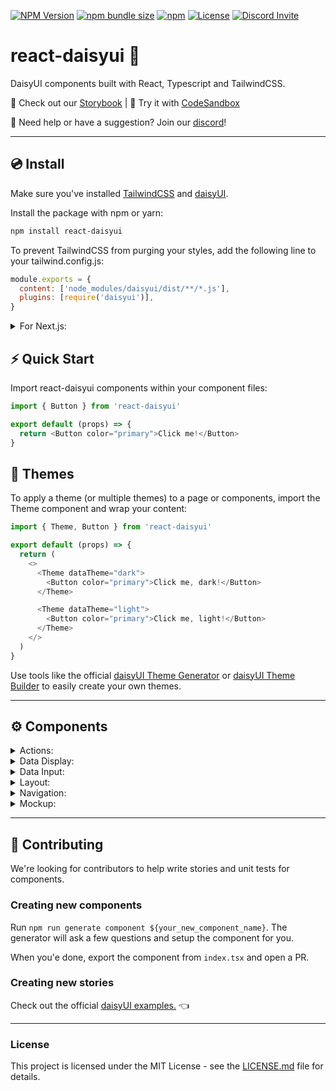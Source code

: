 [![NPM Version](https://img.shields.io/npm/v/react-daisyui.svg?branch=master)](https://www.npmjs.com/package/react-daisyui) [![npm bundle size](https://img.shields.io/bundlephobia/minzip/react-daisyui)](https://bundlephobia.com/result?p=react-daisyui) [![npm](https://img.shields.io/npm/dt/react-daisyui?label=installs)](https://www.npmjs.com/package/react-daisyui) [![License](https://img.shields.io/npm/l/react-daisyui.svg)](https://github.com/daisyui/react-daisyui/blob/master/LICENSE) [![Discord Invite](https://img.shields.io/discord/951593480625459340?color=%237289DA&label=chat&logo=discord&logoColor=white)](https://discord.gg/4v2eS3VQNv)

# react-daisyui 🌼

DaisyUI components built with React, Typescript and TailwindCSS.

📖 Check out our <a href="https://react.daisyui.com/">Storybook</a> | 🎲 Try it with <a href="https://codesandbox.io/s/react-daisyui-example-840os3?file=/src/App.tsx">CodeSandbox</a>

🙋 Need help or have a suggestion? Join our [discord](https://discord.gg/4v2eS3VQNv)!

---

## 💿 Install

Make sure you've installed <a href="https://tailwindcss.com/docs/installation">TailwindCSS</a> and <a href="https://daisyui.com/docs/install/">daisyUI</a>.

Install the package with npm or yarn:

```bash
npm install react-daisyui
```

To prevent TailwindCSS from purging your styles, add the following line to your tailwind.config.js:

```js
module.exports = {
  content: ['node_modules/daisyui/dist/**/*.js'],
  plugins: [require('daisyui')],
}
```

<details>
<summary>For Next.js:</summary>
Install next-transpile modules:

```bash
npm install next-transpile-modules
```

And import the package inside your `next.config.js` file:

```js
const withTM = require('next-transpile-modules')(['react-daisyui'])
```

Finally, you can wrap your module.exports using withTM like so:

```js
module.exports = withTM({
  //... your content here
  reactStrictMode: true,
})
```

</details>

## ⚡ Quick Start

Import react-daisyui components within your component files:

```js
import { Button } from 'react-daisyui'

export default (props) => {
  return <Button color="primary">Click me!</Button>
}
```

## 🎨 Themes

To apply a theme (or multiple themes) to a page or components, import the Theme component and wrap your content:

```js
import { Theme, Button } from 'react-daisyui'

export default (props) => {
  return (
    <>
      <Theme dataTheme="dark">
        <Button color="primary">Click me, dark!</Button>
      </Theme>

      <Theme dataTheme="light">
        <Button color="primary">Click me, light!</Button>
      </Theme>
    </>
  )
}
```

Use tools like the official <a href="https://daisyui.com/theme-generator/">daisyUI Theme Generator</a> or <a href="https://themes.ionevolve.com/">daisyUI Theme Builder</a> to easily create your own themes.

---

## ⚙️ Components

<details>
<summary>Actions:</summary>
  
- [x] <a href="https://react.daisyui.com/?path=/story/actions-button">Button</a>
- [X] <a href="https://react.daisyui.com/?path=/story/actions-dropdown">Dropdown</a>
- [X] <a href="https://react.daisyui.com/?path=/story/actions-modal">Modal</a>
- [X] <a href="https://react.daisyui.com/?path=/story/actions-swap">Swap</a>
</details>

<details>
<summary>Data Display:</summary>
  
- [x] <a href="https://react.daisyui.com/?path=/story/data-display-alert">Alert</a>
- [X] <a href="https://react.daisyui.com/?path=/story/data-display-avatar">Avatar</a>
- [X] <a href="https://react.daisyui.com/?path=/story/data-display-badge">Badge</a>
- [X] <a href="https://react.daisyui.com/?path=/story/data-display-card">Card</a>
- [X] <a href="https://react.daisyui.com/?path=/story/data-display-carousel">Carousel</a>
- [X] <a href="https://react.daisyui.com/?path=/story/data-display-collapse">Collapse</a>
- [X] <a href="https://react.daisyui.com/?path=/story/data-display-countdown">Countdown</a>
- [X] <a href="https://react.daisyui.com/?path=/story/data-display-kbd">Kbd</a>
- [X] <a href="https://react.daisyui.com/?path=/story/data-display-progress">Progress</a>
- [X] <a href="https://react.daisyui.com/?path=/story/data-display-radial-progress">Radial Progress</a>
- [X] <a href="https://react.daisyui.com/?path=/story/data-display-stats">Stats</a>
- [X] <a href="https://react.daisyui.com/?path=/story/data-display-table">Table</a>
- [X] <a href="https://react.daisyui.com/?path=/story/data-display-tooltip">Tooltip</a>
</details>

<details>
<summary>Data Input:</summary>

- [x] <a href="https://react.daisyui.com/?path=/story/data-input-checkbox">Checkbox</a>
- [x] <a href="https://react.daisyui.com/?path=/story/data-input-input">Input</a>
- [x] <a href="https://react.daisyui.com/?path=/story/data-input-radio">Radio</a>
- [x] <a href="https://react.daisyui.com/?path=/story/data-input-range">Range</a>
- [x] <a href="https://react.daisyui.com/?path=/story/data-input-rating">Rating</a>
- [x] <a href="https://react.daisyui.com/?path=/story/data-input-select">Select</a>
- [x] <a href="https://react.daisyui.com/?path=/story/data-input-textarea">Textarea</a>
- [x] <a href="https://react.daisyui.com/?path=/story/data-input-toggle">Toggle</a>
</details>

<details>
<summary>Layout:</summary>

- [x] <a href="https://react.daisyui.com/?path=/story/layout-artboard">Artboard</a>
- [x] <a href="https://react.daisyui.com/?path=/story/layout-buttongroup">Button-Group</a>
- [x] <a href="https://react.daisyui.com/?path=/story/layout-divider">Divider</a>
- [x] <a href="https://react.daisyui.com/?path=/story/layout-drawer">Drawer</a>
- [x] <a href="https://react.daisyui.com/?path=/story/layout-footer">Footer</a>
- [x] <a href="https://react.daisyui.com/?path=/story/layout-hero">Hero</a>
- [x] <a href="https://react.daisyui.com/?path=/story/layout-indicator">Indicator</a>
- [x] <a href="https://react.daisyui.com/?path=/story/layout-inputgroup">Input Group</a>
- [x] <a href="https://react.daisyui.com/?path=/story/layout-mask">Mask</a>
- [x] <a href="https://react.daisyui.com/?path=/story/layout-stack">Stack</a>
</details>

<details>
<summary>Navigation:</summary>

- [x] <a href="https://react.daisyui.com/?path=/story/navigation-breadcrumbs">Breadcrumbs</a>
- [x] <a href="https://react.daisyui.com/?path=/story/navigation-link">Link</a>
- [x] <a href="https://react.daisyui.com/?path=/story/navigation-menu">Menu</a>
- [x] <a href="https://react.daisyui.com/?path=/story/navigation-navbar">Navbar</a>
- [x] <a href="https://react.daisyui.com/?path=/story/navigation-pagination">Pagination</a>
- [x] <a href="https://react.daisyui.com/?path=/story/navigation-steps">Steps</a>
- [x] <a href="https://react.daisyui.com/?path=/story/navigation-tabs">Tabs</a>
</details>

<details>
<summary>Mockup:</summary>

- [x] <a href="https://react.daisyui.com/?path=/story/mockup-code">Code</a>
- [x] <a href="https://react.daisyui.com/?path=/story/mockup-phone">Phone</a>
- [x] <a href="https://react.daisyui.com/?path=/story/mockup-window">Window</a>
</details>

---

## 🤝 Contributing

We're looking for contributors to help write stories and unit tests for components.

### Creating new components

Run `npm run generate component ${your_new_component_name}`. The generator will ask a few questions and setup the component for you.

When you'e done, export the component from `index.tsx` and open a PR.

### Creating new stories

Check out the official <a href="https://daisyui.com/components/">daisyUI examples.</a> 👈

---

### License

This project is licensed under the MIT License - see the [LICENSE.md](https://github.com/daisyui/react-daisyui/blob/main/LICENSE) file for details.
